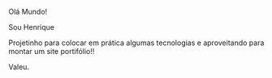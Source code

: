 Olá Mundo!

Sou Henrique

Projetinho para colocar em prática algumas tecnologias e aproveitando para montar um site portifólio!!

Valeu.